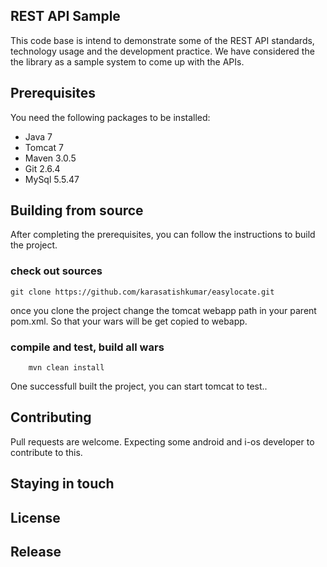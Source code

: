 ## REST API Sample
This code base is intend to demonstrate some of the REST API standards, technology usage and the development practice. We have considered the the library as a sample system to come up with the APIs.


## Prerequisites
You need the following packages to be installed:
* Java 7
* Tomcat 7
* Maven 3.0.5
* Git 2.6.4
* MySql 5.5.47

## Building from source
After completing the prerequisites, you can follow the instructions to build the project.

### check out sources

	git clone https://github.com/karasatishkumar/easylocate.git

once you clone the project change the tomcat webapp path in your parent pom.xml. So that your wars will be get copied to webapp.	

### compile and test, build all wars

		mvn clean install

One successfull built the project, you can start tomcat to test..

## Contributing
Pull requests are welcome. Expecting some android and i-os developer to contribute to this.

## Staying in touch

## License

## Release



